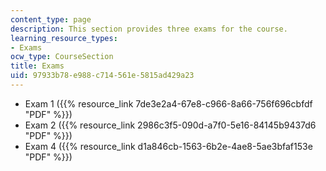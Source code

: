 ```yaml
---
content_type: page
description: This section provides three exams for the course.
learning_resource_types:
- Exams
ocw_type: CourseSection
title: Exams
uid: 97933b78-e988-c714-561e-5815ad429a23
---
```


*   Exam 1 ({{% resource_link 7de3e2a4-67e8-c966-8a66-756f696cbfdf "PDF" %}})
*   Exam 2 ({{% resource_link 2986c3f5-090d-a7f0-5e16-84145b9437d6 "PDF" %}})
*   Exam 4 ({{% resource_link d1a846cb-1563-6b2e-4ae8-5ae3bfaf153e "PDF" %}})